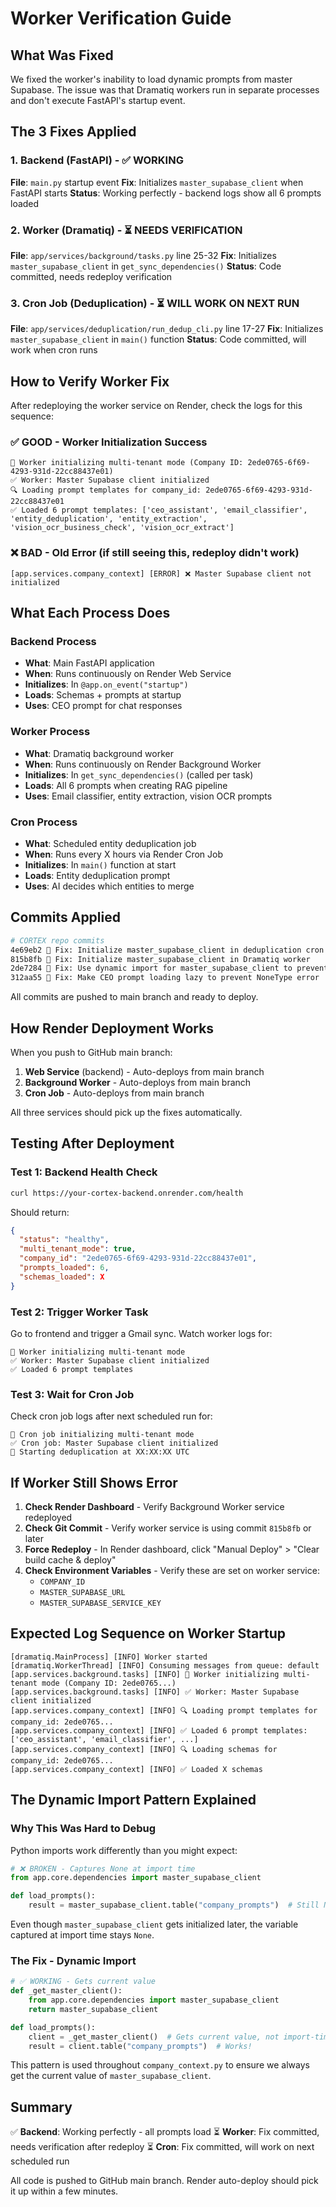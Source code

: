 # Worker Verification Guide

## What Was Fixed

We fixed the worker's inability to load dynamic prompts from master Supabase. The issue was that Dramatiq workers run in separate processes and don't execute FastAPI's startup event.

## The 3 Fixes Applied

### 1. Backend (FastAPI) - ✅ WORKING
**File**: `main.py` startup event
**Fix**: Initializes `master_supabase_client` when FastAPI starts
**Status**: Working perfectly - backend logs show all 6 prompts loaded

### 2. Worker (Dramatiq) - ⏳ NEEDS VERIFICATION
**File**: `app/services/background/tasks.py` line 25-32
**Fix**: Initializes `master_supabase_client` in `get_sync_dependencies()`
**Status**: Code committed, needs redeploy verification

### 3. Cron Job (Deduplication) - ⏳ WILL WORK ON NEXT RUN
**File**: `app/services/deduplication/run_dedup_cli.py` line 17-27
**Fix**: Initializes `master_supabase_client` in `main()` function
**Status**: Code committed, will work when cron runs

## How to Verify Worker Fix

After redeploying the worker service on Render, check the logs for this sequence:

### ✅ GOOD - Worker Initialization Success
```
🏢 Worker initializing multi-tenant mode (Company ID: 2ede0765-6f69-4293-931d-22cc88437e01)
✅ Worker: Master Supabase client initialized
🔍 Loading prompt templates for company_id: 2ede0765-6f69-4293-931d-22cc88437e01
✅ Loaded 6 prompt templates: ['ceo_assistant', 'email_classifier', 'entity_deduplication', 'entity_extraction', 'vision_ocr_business_check', 'vision_ocr_extract']
```

### ❌ BAD - Old Error (if still seeing this, redeploy didn't work)
```
[app.services.company_context] [ERROR] ❌ Master Supabase client not initialized
```

## What Each Process Does

### Backend Process
- **What**: Main FastAPI application
- **When**: Runs continuously on Render Web Service
- **Initializes**: In `@app.on_event("startup")`
- **Loads**: Schemas + prompts at startup
- **Uses**: CEO prompt for chat responses

### Worker Process
- **What**: Dramatiq background worker
- **When**: Runs continuously on Render Background Worker
- **Initializes**: In `get_sync_dependencies()` (called per task)
- **Loads**: All 6 prompts when creating RAG pipeline
- **Uses**: Email classifier, entity extraction, vision OCR prompts

### Cron Process
- **What**: Scheduled entity deduplication job
- **When**: Runs every X hours via Render Cron Job
- **Initializes**: In `main()` function at start
- **Loads**: Entity deduplication prompt
- **Uses**: AI decides which entities to merge

## Commits Applied

```bash
# CORTEX repo commits
4e69eb2 🔧 Fix: Initialize master_supabase_client in deduplication cron job
815b8fb 🔧 Fix: Initialize master_supabase_client in Dramatiq worker
2de7284 🔧 Fix: Use dynamic import for master_supabase_client to prevent None capture
312aa55 🔧 Fix: Make CEO prompt loading lazy to prevent NoneType error
```

All commits are pushed to main branch and ready to deploy.

## How Render Deployment Works

When you push to GitHub main branch:
1. **Web Service** (backend) - Auto-deploys from main branch
2. **Background Worker** - Auto-deploys from main branch
3. **Cron Job** - Auto-deploys from main branch

All three services should pick up the fixes automatically.

## Testing After Deployment

### Test 1: Backend Health Check
```bash
curl https://your-cortex-backend.onrender.com/health
```

Should return:
```json
{
  "status": "healthy",
  "multi_tenant_mode": true,
  "company_id": "2ede0765-6f69-4293-931d-22cc88437e01",
  "prompts_loaded": 6,
  "schemas_loaded": X
}
```

### Test 2: Trigger Worker Task
Go to frontend and trigger a Gmail sync. Watch worker logs for:
```
🏢 Worker initializing multi-tenant mode
✅ Worker: Master Supabase client initialized
✅ Loaded 6 prompt templates
```

### Test 3: Wait for Cron Job
Check cron job logs after next scheduled run for:
```
🏢 Cron job initializing multi-tenant mode
✅ Cron job: Master Supabase client initialized
🚀 Starting deduplication at XX:XX:XX UTC
```

## If Worker Still Shows Error

1. **Check Render Dashboard** - Verify Background Worker service redeployed
2. **Check Git Commit** - Verify worker service is using commit `815b8fb` or later
3. **Force Redeploy** - In Render dashboard, click "Manual Deploy" > "Clear build cache & deploy"
4. **Check Environment Variables** - Verify these are set on worker service:
   - `COMPANY_ID`
   - `MASTER_SUPABASE_URL`
   - `MASTER_SUPABASE_SERVICE_KEY`

## Expected Log Sequence on Worker Startup

```
[dramatiq.MainProcess] [INFO] Worker started
[dramatiq.WorkerThread] [INFO] Consuming messages from queue: default
[app.services.background.tasks] [INFO] 🏢 Worker initializing multi-tenant mode (Company ID: 2ede0765...)
[app.services.background.tasks] [INFO] ✅ Worker: Master Supabase client initialized
[app.services.company_context] [INFO] 🔍 Loading prompt templates for company_id: 2ede0765...
[app.services.company_context] [INFO] ✅ Loaded 6 prompt templates: ['ceo_assistant', 'email_classifier', ...]
[app.services.company_context] [INFO] 🔍 Loading schemas for company_id: 2ede0765...
[app.services.company_context] [INFO] ✅ Loaded X schemas
```

## The Dynamic Import Pattern Explained

### Why This Was Hard to Debug

Python imports work differently than you might expect:

```python
# ❌ BROKEN - Captures None at import time
from app.core.dependencies import master_supabase_client

def load_prompts():
    result = master_supabase_client.table("company_prompts")  # Still None!
```

Even though `master_supabase_client` gets initialized later, the variable captured at import time stays `None`.

### The Fix - Dynamic Import

```python
# ✅ WORKING - Gets current value
def _get_master_client():
    from app.core.dependencies import master_supabase_client
    return master_supabase_client

def load_prompts():
    client = _get_master_client()  # Gets current value, not import-time value
    result = client.table("company_prompts")  # Works!
```

This pattern is used throughout `company_context.py` to ensure we always get the current value of `master_supabase_client`.

## Summary

✅ **Backend**: Working perfectly - all prompts load
⏳ **Worker**: Fix committed, needs verification after redeploy
⏳ **Cron**: Fix committed, will work on next scheduled run

All code is pushed to GitHub main branch. Render auto-deploy should pick it up within a few minutes.
